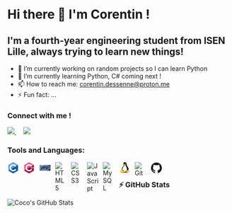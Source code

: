 # Hi there 👋 I'm Corentin !

## I'm a fourth-year engineering student from ISEN Lille, always trying to learn new things!

- 🔭 I’m currently working on random projects so I can learn Python
- 🌱 I’m currently learning Python, C# coming next !
- 📫 How to reach me: corentin.dessenne@proton.me
- ⚡ Fun fact: ...

### Connect with me !

<a href="https://www.linkedin.com/in/corentin-dessenne/">
    <img src="https://img.shields.io/badge/linkedin-%230077B5.svg?&style=for-the-badge&logo=linkedin&logoColor=white" />
</a>

<a href="https://twitter.com/Coco_Dsn" style="margin-left: 1rem;">
    <img src="https://img.shields.io/badge/Twitter-1DA1F2?style=for-the-badge&logo=twitter&logoColor=white" />        
</a>

### Tools and Languages:

<img align="left" alt="C" width="26px" src="https://raw.githubusercontent.com/devicons/devicon/v2.14.0/icons/c/c-original.svg" style="padding-right:10px;" />
<img align="left" alt="Cpp" width="26px" src="https://raw.githubusercontent.com/devicons/devicon/v2.14.0/icons/cplusplus/cplusplus-original.svg" style="padding-right:10px;" />
<img align="left" alt="PHP" width="26px" src="https://raw.githubusercontent.com/devicons/devicon/v2.14.0/icons/php/php-original.svg" style="padding-right:10px;" />
<img align="left" alt="HTML5" width="26px" src="https://cdn.jsdelivr.net/gh/devicons/devicon/icons/html5/html5-original.svg" style="padding-right:10px;" />
<img align="left" alt="CSS3" width="26px" src="https://cdn.jsdelivr.net/gh/devicons/devicon/icons/css3/css3-original.svg" style="padding-right:10px;" />
<img align="left" alt="JavaScript" width="26px" src="https://cdn.jsdelivr.net/gh/devicons/devicon/icons/javascript/javascript-original.svg" style="padding-right:10px;" />
<img align="left" alt="MySQL" width="26px" src="https://cdn.jsdelivr.net/gh/devicons/devicon/icons/mysql/mysql-original.svg" style="padding-right:10px;" />
<img align="left" alt="Linux" width="26px" src="https://raw.githubusercontent.com/devicons/devicon/v2.14.0/icons/linux/linux-original.svg" style="padding-right:10px;" />
<img align="left" alt="Git" width="26px" src="https://cdn.jsdelivr.net/gh/devicons/devicon/icons/git/git-original.svg" style="padding-right:10px;" />
<img align="left" alt="GitHub" width="26px" src="https://raw.githubusercontent.com/devicons/devicon/v2.14.0/icons/github/github-original.svg" style="padding-right:10px;" />
<br/>

### :zap: GitHub Stats</summary>
<img align="left" alt="Coco's GitHub Stats" src="https://github-readme-stats.vercel.app/api?username=Corentin-Dessenne&show_icons=true&hide_border=false&title_color=ff652f&icon_color=FFE400&bg_color=09131B&text_color=ffffff&border_color=0c1a25"/>
